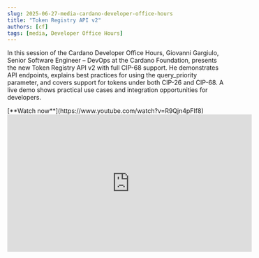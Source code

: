 ```yaml
---
slug: 2025-06-27-media-cardano-developer-office-hours
title: "Token Registry API v2"
authors: [cf]
tags: [media, Developer Office Hours]
---
```


In this session of the Cardano Developer Office Hours, Giovanni Gargiulo, Senior Software Engineer – DevOps at the Cardano Foundation, presents the new Token Registry API v2 with full CIP-68 support. He demonstrates API endpoints, explains best practices for using the query_priority parameter, and covers support for tokens under both CIP-26 and CIP-68. A live demo shows practical use cases and integration opportunities for developers.

<div style={{ textAlign: 'right' }}>
[**Watch now**](https://www.youtube.com/watch?v=R9Qjn4pFIf8)
</div>

<iframe width="560" height="315" src="https://www.youtube-nocookie.com/embed/R9Qjn4pFIf8" title="YouTube video player" frameborder="0" allow="accelerometer; autoplay; clipboard-write; encrypted-media; gyroscope; picture-in-picture; web-share" referrerpolicy="strict-origin-when-cross-origin" allowfullscreen></iframe>